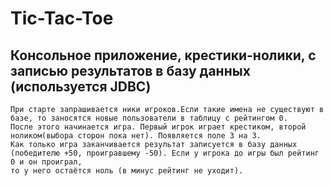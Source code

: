 # Tic-Tac-Toe
## Консольное приложение, крестики-нолики, с записью результатов в базу данных (используется JDBC)
```
При старте запрашивается ники игроков.Если такие имена не существуют в базе, то заносятся новые пользователи в таблицу с рейтингом 0.
После этого начинается игра. Первый игрок играет крестиком, второй ноликом(выбора сторон пока нет). Появляется поле 3 на 3.
Как только игра заканчивается результат записуется в базу данных (победителю +50, проигравшему -50). Если у игрока до игры был рейтинг 0 и он проиграл,
то у него остаётся ноль (в минус рейтинг не уходит).
